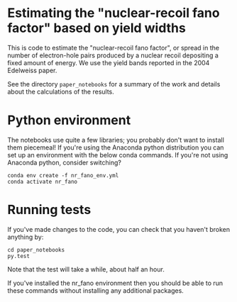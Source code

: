 # Estimating the "nuclear-recoil fano factor" based on yield widths

This is code to estimate the "nuclear-recoil fano factor", or spread in the number of electron-hole pairs produced by a nuclear recoil depositing a fixed amount of energy.  We use the yield bands reported in the 2004 Edelweiss paper.

See the directory `paper_notebooks` for a summary of the work and details about the calculations of the results.

# Python environment

The notebooks use quite a few libraries; you probably don't want to install them piecemeal!  If you're using the Anaconda python distribution you can set up an environment with the below conda commands.  If you're not using Anaconda python, consider switching?

```
conda env create -f nr_fano_env.yml
conda activate nr_fano
```

# Running tests

If you've made changes to the code, you can check that you haven't broken anything by:

```
cd paper_notebooks
py.test
```

Note that the test will take a while, about half an hour.

If you've installed the nr_fano environment then you should be able to run these commands without installing any additional packages.


